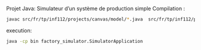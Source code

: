 Projet Java: Simulateur d’un système de production simple
Compilation : 
```bash
javac src/fr/tp/inf112/projects/canvas/model/*.java  src/fr/tp/inf112/projects/canvas/controller/*.java src/factory_simulator/* src/fr/tp/inf112/projects/canvas/view/*.java -d bin
```
execution:
```bash
java -cp bin factory_simulator.SimulatorApplication
```
